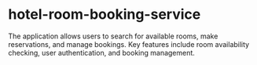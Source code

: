 # hotel-room-booking-service
 The application allows users to search for available rooms, make reservations, and manage bookings. Key features include room availability checking, user authentication, and booking management. 
